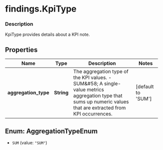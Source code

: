 # findings.KpiType

### Description

KpiType provides details about a KPI note.

## Properties
Name | Type | Description | Notes
------------ | ------------- | ------------- | -------------
**aggregation_type** | **String** | The aggregation type of the KPI values. - SUM&amp;#58; A single-value metrics aggregation type that sums up numeric values   that are extracted from KPI occurrences. | [default to &#39;SUM&#39;]


<a name="AggregationTypeEnum"></a>
## Enum: AggregationTypeEnum


* `SUM` (value: `"SUM"`)



